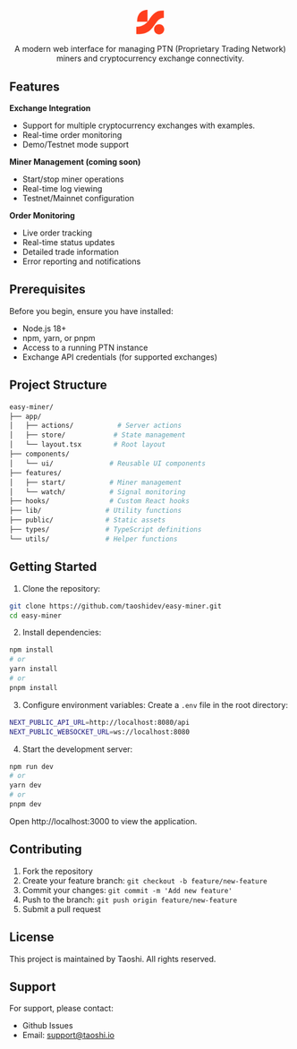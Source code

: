 <p align="center">
  <img src="public/easy-miner.png" style="width: 10%; height: auto;">
</p>
<p align="center">
    A modern web interface for managing PTN (Proprietary Trading Network) miners and cryptocurrency exchange connectivity.
</p>

## Features

**Exchange Integration**
- Support for multiple cryptocurrency exchanges with examples.
- Real-time order monitoring
- Demo/Testnet mode support

**Miner Management (coming soon)**
- Start/stop miner operations
- Real-time log viewing
- Testnet/Mainnet configuration

**Order Monitoring**
- Live order tracking
- Real-time status updates
- Detailed trade information
- Error reporting and notifications


## Prerequisites

Before you begin, ensure you have installed:
- Node.js 18+
- npm, yarn, or pnpm
- Access to a running PTN instance
- Exchange API credentials (for supported exchanges)


## Project Structure

```bash
easy-miner/
├── app/
│   ├── actions/           # Server actions
│   ├── store/            # State management
│   └── layout.tsx        # Root layout
├── components/
│   └── ui/              # Reusable UI components
├── features/
│   ├── start/           # Miner management
│   └── watch/           # Signal monitoring
├── hooks/               # Custom React hooks
├── lib/                # Utility functions
├── public/             # Static assets
├── types/              # TypeScript definitions
└── utils/              # Helper functions
```


## Getting Started

1. Clone the repository:
```bash
git clone https://github.com/taoshidev/easy-miner.git
cd easy-miner
```

2. Install dependencies:
```bash
npm install
# or
yarn install
# or
pnpm install
```

3. Configure environment variables: Create a `.env` file in the root directory:

```bash
NEXT_PUBLIC_API_URL=http://localhost:8080/api
NEXT_PUBLIC_WEBSOCKET_URL=ws://localhost:8080
```

4. Start the development server:
```bash
npm run dev
# or
yarn dev
# or
pnpm dev
```

Open http://localhost:3000 to view the application.

## Contributing

1. Fork the repository
2. Create your feature branch: `git checkout -b feature/new-feature`
3. Commit your changes: `git commit -m 'Add new feature'`
4. Push to the branch: `git push origin feature/new-feature`
5. Submit a pull request

## License
This project is maintained by Taoshi. All rights reserved.

## Support
For support, please contact:

- Github Issues
- Email: support@taoshi.io
